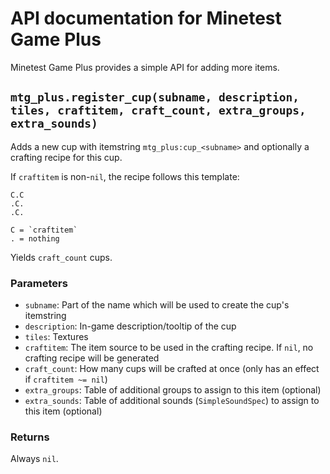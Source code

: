 # API documentation for Minetest Game Plus
Minetest Game Plus provides a simple API for adding more items.

## `mtg_plus.register_cup(subname, description, tiles, craftitem, craft_count, extra_groups, extra_sounds)`
Adds a new cup with itemstring `mtg_plus:cup_<subname>` and optionally a crafting recipe for this cup.

If `craftitem` is non-`nil`, the recipe follows this template:

    C.C
    .C.
    .C.

    C = `craftitem`
    . = nothing

Yields `craft_count` cups.

### Parameters
* `subname`: Part of the name which will be used to create the cup's itemstring
* `description`: In-game description/tooltip of the cup
* `tiles`: Textures
* `craftitem`: The item source to be used in the crafting recipe. If `nil`, no crafting recipe will be generated
* `craft_count`: How many cups will be crafted at once (only has an effect if `craftitem ~= nil`)
* `extra_groups`: Table of additional groups to assign to this item (optional)
* `extra_sounds`: Table of additional sounds (`SimpleSoundSpec`) to assign to this item (optional)

### Returns
Always `nil`.
